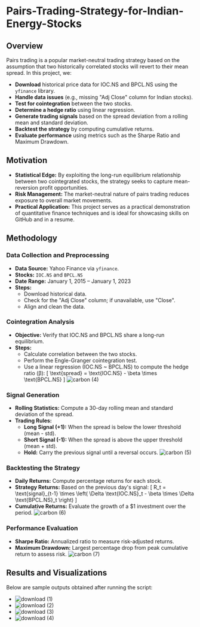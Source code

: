 # Pairs-Trading-Strategy-for-Indian-Energy-Stocks

## Overview

Pairs trading is a popular market-neutral trading strategy based on the assumption that two historically correlated stocks will revert to their mean spread. In this project, we:
- **Download** historical price data for IOC.NS and BPCL.NS using the `yfinance` library.
- **Handle data issues** (e.g., missing "Adj Close" column for Indian stocks).
- **Test for cointegration** between the two stocks.
- **Determine a hedge ratio** using linear regression.
- **Generate trading signals** based on the spread deviation from a rolling mean and standard deviation.
- **Backtest the strategy** by computing cumulative returns.
- **Evaluate performance** using metrics such as the Sharpe Ratio and Maximum Drawdown.

## Motivation

- **Statistical Edge:** By exploiting the long-run equilibrium relationship between two cointegrated stocks, the strategy seeks to capture mean-reversion profit opportunities.
- **Risk Management:** The market-neutral nature of pairs trading reduces exposure to overall market movements.
- **Practical Application:** This project serves as a practical demonstration of quantitative finance techniques and is ideal for showcasing skills on GitHub and in a resume.

## Methodology

### Data Collection and Preprocessing

- **Data Source:** Yahoo Finance via `yfinance`.
- **Stocks:** `IOC.NS` and `BPCL.NS`
- **Date Range:** January 1, 2015 – January 1, 2023
- **Steps:**
  - Download historical data.
  - Check for the "Adj Close" column; if unavailable, use "Close".
  - Align and clean the data.

### Cointegration Analysis

- **Objective:** Verify that IOC.NS and BPCL.NS share a long-run equilibrium.
- **Steps:**
  - Calculate correlation between the two stocks.
  - Perform the Engle-Granger cointegration test.
  - Use a linear regression (IOC.NS ~ BPCL.NS) to compute the hedge ratio (β):
    \[
    \text{spread} = \text{IOC.NS} - \beta \times \text{BPCL.NS}
    \]
    ![carbon (4)](https://github.com/user-attachments/assets/01db9306-e5ca-4129-a04f-3d4439a27f43)


### Signal Generation

- **Rolling Statistics:** Compute a 30-day rolling mean and standard deviation of the spread.
- **Trading Rules:**
  - **Long Signal (+1):** When the spread is below the lower threshold (mean - std).
  - **Short Signal (-1):** When the spread is above the upper threshold (mean + std).
  - **Hold:** Carry the previous signal until a reversal occurs.
    ![carbon (5)](https://github.com/user-attachments/assets/f3e3e2b6-a934-4037-98b5-652c5883e9af)


### Backtesting the Strategy

- **Daily Returns:** Compute percentage returns for each stock.
- **Strategy Returns:** Based on the previous day's signal:
  \[
  R_t = \text{signal}_{t-1} \times \left( \Delta \text{IOC.NS}_t - \beta \times \Delta \text{BPCL.NS}_t \right)
  \]
- **Cumulative Returns:** Evaluate the growth of a $1 investment over the period.
  ![carbon (6)](https://github.com/user-attachments/assets/e5a4aa21-9fe0-40eb-903c-5d6a309ef7a7)

### Performance Evaluation

- **Sharpe Ratio:** Annualized ratio to measure risk-adjusted returns.
- **Maximum Drawdown:** Largest percentage drop from peak cumulative return to assess risk.
  ![carbon (7)](https://github.com/user-attachments/assets/7a62705c-e733-41fd-94b8-92e383163e62)




## Results and Visualizations

Below are sample outputs obtained after running the script:

- ![download (1)](https://github.com/user-attachments/assets/2ebe39c0-cc30-45d4-9bc6-d553cbff5fe7)
- ![download (2)](https://github.com/user-attachments/assets/3f461a8f-90d8-4eb7-8a64-38eca6c9b330)
- ![download (3)](https://github.com/user-attachments/assets/401a341d-2ae3-4a17-b59e-2855c86a1b6f)
- ![download (4)](https://github.com/user-attachments/assets/e7388cdd-2a19-41b5-a628-ac182b1951e3)




